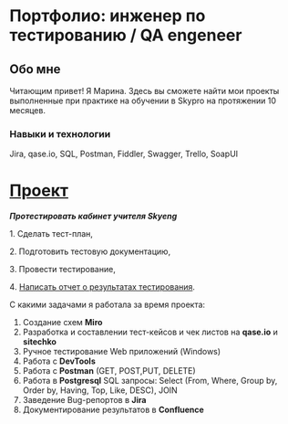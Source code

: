 # Портфолио: инженер по тестированию / QA engeneer  

## Обо мне

Читающим привет! Я Марина. Здесь вы сможете найти мои проекты выполненные при практике на обучении в Skypro на протяжении 10 месяцев.

### Навыки и технологии

Jira, qase.io, SQL, Postman, Fiddler, Swagger, Trello,
SoapUI


# [Проект](https://qa-bag-reporttt.atlassian.net/wiki/spaces/library/pages/884737/2- "Всплывающая подсказка")

***Протестировать кабинет учителя Skyeng***

1️. Сделать тест-план,

2️. Подготовить тестовую документацию,

3️. Провести тестирование,

4️. [Написать отчет о результатах тестирования](https://qa-bag-reporttt.atlassian.net/wiki/spaces/library/pages/1900547 "Всплывающая подсказка").


С какими задачами я работала за время проекта:

1. Создание схем **Miro**
2. Разработка и составлении тест-кейсов и чек листов на **qase.io** и **sitechko**
3. Ручное тестирование Web приложений (Windows)
4. Работа с **DevTools**
5. Работа с **Postman** (GET, POST,PUT, DELETE)
6. Работа в **Postgresql** SQL запросы: Select (From, Where, Group by, Order by, Having, Top, Like, DESC), JOIN 
7. Заведение Bug-репортов в **Jira**
8. Документирование результатов в **Confluence**



